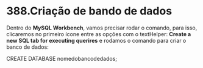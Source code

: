 # 388.Criação de bando de dados

Dentro do **MySQL Workbench**, vamos precisar rodar o comando, para isso, clicaremos no primeiro ícone entre as opções com o textHelper: **Create a new SQL tab for executing querires** e rodamos o comando para criar o banco de dados:

CREATE DATABASE nomedobancodedados;